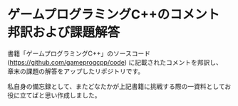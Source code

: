 # ゲームプログラミングC++のコメント邦訳および課題解答
書籍「ゲームプログラミングC++」のソースコード(https://github.com/gameprogcpp/code) に記載されたコメントを邦訳し、  
章末の課題の解答をアップしたリポジトリです。

私自身の備忘録として、またどなたかが上記書籍に挑戦する際の一資料としてお役に立てばと思い作成しました。